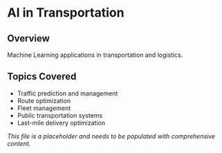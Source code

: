 # AI in Transportation

## Overview
Machine Learning applications in transportation and logistics.

## Topics Covered
- Traffic prediction and management
- Route optimization
- Fleet management
- Public transportation systems
- Last-mile delivery optimization

*This file is a placeholder and needs to be populated with comprehensive content.* 
